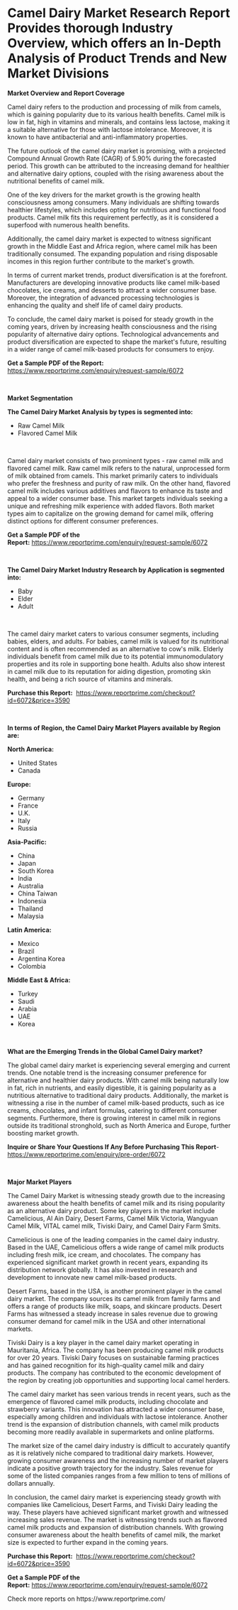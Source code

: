 <p><h1>Camel Dairy Market Research Report Provides thorough Industry Overview, which offers an In-Depth Analysis of Product Trends and New Market Divisions</h1></p><p><strong>Market Overview and Report Coverage</strong></p>
<p><p>Camel dairy refers to the production and processing of milk from camels, which is gaining popularity due to its various health benefits. Camel milk is low in fat, high in vitamins and minerals, and contains less lactose, making it a suitable alternative for those with lactose intolerance. Moreover, it is known to have antibacterial and anti-inflammatory properties.</p><p>The future outlook of the camel dairy market is promising, with a projected Compound Annual Growth Rate (CAGR) of 5.90% during the forecasted period. This growth can be attributed to the increasing demand for healthier and alternative dairy options, coupled with the rising awareness about the nutritional benefits of camel milk.</p><p>One of the key drivers for the market growth is the growing health consciousness among consumers. Many individuals are shifting towards healthier lifestyles, which includes opting for nutritious and functional food products. Camel milk fits this requirement perfectly, as it is considered a superfood with numerous health benefits.</p><p>Additionally, the camel dairy market is expected to witness significant growth in the Middle East and Africa region, where camel milk has been traditionally consumed. The expanding population and rising disposable incomes in this region further contribute to the market's growth.</p><p>In terms of current market trends, product diversification is at the forefront. Manufacturers are developing innovative products like camel milk-based chocolates, ice creams, and desserts to attract a wider consumer base. Moreover, the integration of advanced processing technologies is enhancing the quality and shelf life of camel dairy products.</p><p>To conclude, the camel dairy market is poised for steady growth in the coming years, driven by increasing health consciousness and the rising popularity of alternative dairy options. Technological advancements and product diversification are expected to shape the market's future, resulting in a wider range of camel milk-based products for consumers to enjoy.</p></p>
<p><strong>Get a Sample PDF of the Report:</strong> <a href="https://www.reportprime.com/enquiry/request-sample/6072">https://www.reportprime.com/enquiry/request-sample/6072</a></p>
<p>&nbsp;</p>
<p><strong>Market Segmentation</strong></p>
<p><strong>The Camel Dairy Market Analysis by types is segmented into:</strong></p>
<p><ul><li>Raw Camel Milk</li><li>Flavored Camel Milk</li></ul></p>
<p>&nbsp;</p>
<p><p>Camel dairy market consists of two prominent types - raw camel milk and flavored camel milk. Raw camel milk refers to the natural, unprocessed form of milk obtained from camels. This market primarily caters to individuals who prefer the freshness and purity of raw milk. On the other hand, flavored camel milk includes various additives and flavors to enhance its taste and appeal to a wider consumer base. This market targets individuals seeking a unique and refreshing milk experience with added flavors. Both market types aim to capitalize on the growing demand for camel milk, offering distinct options for different consumer preferences.</p></p>
<p><strong>Get a Sample PDF of the Report:</strong>&nbsp;<a href="https://www.reportprime.com/enquiry/request-sample/6072">https://www.reportprime.com/enquiry/request-sample/6072</a></p>
<p>&nbsp;</p>
<p><strong>The Camel Dairy Market Industry Research by Application is segmented into:</strong></p>
<p><ul><li>Baby</li><li>Elder</li><li>Adult</li></ul></p>
<p>&nbsp;</p>
<p><p>The camel dairy market caters to various consumer segments, including babies, elders, and adults. For babies, camel milk is valued for its nutritional content and is often recommended as an alternative to cow's milk. Elderly individuals benefit from camel milk due to its potential immunomodulatory properties and its role in supporting bone health. Adults also show interest in camel milk due to its reputation for aiding digestion, promoting skin health, and being a rich source of vitamins and minerals.</p></p>
<p><strong>Purchase this Report:</strong>&nbsp; <a href="https://www.reportprime.com/checkout?id=6072&price=3590">https://www.reportprime.com/checkout?id=6072&price=3590</a></p>
<p>&nbsp;</p>
<p><strong>In terms of Region, the Camel Dairy Market Players available by Region are:</strong></p>
<p>
    <p> <strong> North America: </strong>
        <ul>
            <li>United States</li>
            <li>Canada</li>
        </ul>
        </p> 
    <p> <strong> Europe: </strong>
        <ul>
            <li>Germany</li>
            <li>France</li>
            <li>U.K.</li>
            <li>Italy</li>
            <li>Russia</li>
        </ul>
        </p> 
    <p> <strong> Asia-Pacific: </strong>
        <ul>
            <li>China</li>
            <li>Japan</li>
            <li>South Korea</li>
            <li>India</li>
            <li>Australia</li>
            <li>China Taiwan</li>
            <li>Indonesia</li>
            <li>Thailand</li>
            <li>Malaysia</li>
        </ul>
        </p> 
    <p> <strong> Latin America: </strong>
        <ul>
            <li>Mexico</li>
            <li>Brazil</li>
            <li>Argentina Korea</li>
            <li>Colombia</li>
        </ul>
        </p> 
    <p> <strong> Middle East & Africa: </strong>
        <ul>
            <li>Turkey</li>
            <li>Saudi</li>
            <li>Arabia</li>
            <li>UAE</li>
            <li>Korea</li>
        </ul>
    </p>
    </p>
<p>&nbsp;</p>
<p><strong>What are the Emerging Trends in the Global Camel Dairy market?</strong></p>
<p><p>The global camel dairy market is experiencing several emerging and current trends. One notable trend is the increasing consumer preference for alternative and healthier dairy products. With camel milk being naturally low in fat, rich in nutrients, and easily digestible, it is gaining popularity as a nutritious alternative to traditional dairy products. Additionally, the market is witnessing a rise in the number of camel milk-based products, such as ice creams, chocolates, and infant formulas, catering to different consumer segments. Furthermore, there is growing interest in camel milk in regions outside its traditional stronghold, such as North America and Europe, further boosting market growth.</p></p>
<p><strong>Inquire or Share Your Questions If Any Before Purchasing This Report</strong>- <a href="https://www.reportprime.com/enquiry/pre-order/6072">https://www.reportprime.com/enquiry/pre-order/6072</a></p>
<p>&nbsp;</p>
<p><strong>Major Market Players</strong></p>
<p><p>The Camel Dairy Market is witnessing steady growth due to the increasing awareness about the health benefits of camel milk and its rising popularity as an alternative dairy product. Some key players in the market include Camelicious, Al Ain Dairy, Desert Farms, Camel Milk Victoria, Wangyuan Camel Milk, VITAL camel milk, Tiviski Dairy, and Camel Dairy Farm Smits.</p><p>Camelicious is one of the leading companies in the camel dairy industry. Based in the UAE, Camelicious offers a wide range of camel milk products including fresh milk, ice cream, and chocolates. The company has experienced significant market growth in recent years, expanding its distribution network globally. It has also invested in research and development to innovate new camel milk-based products.</p><p>Desert Farms, based in the USA, is another prominent player in the camel dairy market. The company sources its camel milk from family farms and offers a range of products like milk, soaps, and skincare products. Desert Farms has witnessed a steady increase in sales revenue due to growing consumer demand for camel milk in the USA and other international markets.</p><p>Tiviski Dairy is a key player in the camel dairy market operating in Mauritania, Africa. The company has been producing camel milk products for over 20 years. Tiviski Dairy focuses on sustainable farming practices and has gained recognition for its high-quality camel milk and dairy products. The company has contributed to the economic development of the region by creating job opportunities and supporting local camel herders.</p><p>The camel dairy market has seen various trends in recent years, such as the emergence of flavored camel milk products, including chocolate and strawberry variants. This innovation has attracted a wider consumer base, especially among children and individuals with lactose intolerance. Another trend is the expansion of distribution channels, with camel milk products becoming more readily available in supermarkets and online platforms.</p><p>The market size of the camel dairy industry is difficult to accurately quantify as it is relatively niche compared to traditional dairy markets. However, growing consumer awareness and the increasing number of market players indicate a positive growth trajectory for the industry. Sales revenue for some of the listed companies ranges from a few million to tens of millions of dollars annually.</p><p>In conclusion, the camel dairy market is experiencing steady growth with companies like Camelicious, Desert Farms, and Tiviski Dairy leading the way. These players have achieved significant market growth and witnessed increasing sales revenue. The market is witnessing trends such as flavored camel milk products and expansion of distribution channels. With growing consumer awareness about the health benefits of camel milk, the market size is expected to further expand in the coming years.</p></p>
<p><strong>Purchase this Report:</strong>&nbsp;&nbsp;<a href="https://www.reportprime.com/checkout?id=6072&price=3590">https://www.reportprime.com/checkout?id=6072&price=3590</a></p>
<p></p>
<p><strong>Get a Sample PDF of the Report:</strong>&nbsp;<a href="https://www.reportprime.com/enquiry/request-sample/6072">https://www.reportprime.com/enquiry/request-sample/6072</a></p>
<p>Check more reports on https://www.reportprime.com/</p>